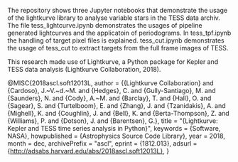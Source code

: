 The repository shows three Jupyter notebooks that demonstrate the usage of the lightkurve library to analyse variable stars in the TESS data archiv.
The file tess_lightcurve.ipynb demonstrates the usages of pipeline generated lightcurves and the applicatoin of periodograms.
In tess_tpf.ipynb the handling of target pixel files is explained.
tess_cut.ipynb demonstrates the usage of tess_cut to extract targets from the full frame images of TESS.

This research made use of Lightkurve, a Python package for Kepler and TESS data analysis (Lightkurve Collaboration, 2018).

@MISC{2018ascl.soft12013L,
   author = {{Lightkurve Collaboration} and {Cardoso}, J.~V.~d.~M. and
             {Hedges}, C. and {Gully-Santiago}, M. and {Saunders}, N. and
             {Cody}, A.~M. and {Barclay}, T. and {Hall}, O. and
             {Sagear}, S. and {Turtelboom}, E. and {Zhang}, J. and
             {Tzanidakis}, A. and {Mighell}, K. and {Coughlin}, J. and
             {Bell}, K. and {Berta-Thompson}, Z. and {Williams}, P. and
             {Dotson}, J. and {Barentsen}, G.},
    title = "{Lightkurve: Kepler and TESS time series analysis in Python}",
 keywords = {Software, NASA},
howpublished = {Astrophysics Source Code Library},
     year = 2018,
    month = dec,
archivePrefix = "ascl",
   eprint = {1812.013},
   adsurl = {http://adsabs.harvard.edu/abs/2018ascl.soft12013L},
}
